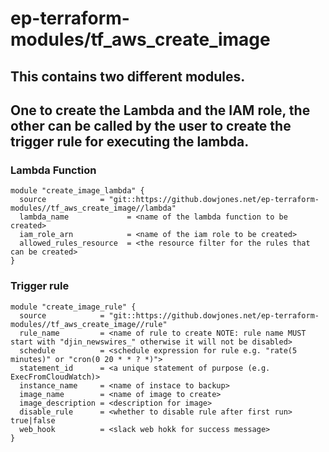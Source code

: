 # ep-terraform-modules/tf_aws_create_image

## This contains two different modules.
##
## One to create the Lambda and the IAM role, the other can be called by the user to create the trigger rule for executing the lambda.

### Lambda Function

```
module "create_image_lambda" {
  source            = "git::https://github.dowjones.net/ep-terraform-modules//tf_aws_create_image//lambda" 
  lambda_name             = <name of the lambda function to be created>
  iam_role_arn            = <name of the iam role to be created> 
  allowed_rules_resource  = <the resource filter for the rules that can be created>
}
```

### Trigger rule

```
module "create_image_rule" {
  source            = "git::https://github.dowjones.net/ep-terraform-modules//tf_aws_create_image//rule" 
  rule_name         = <name of rule to create NOTE: rule name MUST start with "djin_newswires_" otherwise it will not be disabled>
  schedule          = <schedule expression for rule e.g. "rate(5 minutes)" or "cron(0 20 * * ? *)">
  statement_id      = <a unique statement of purpose (e.g. ExecFromCloudWatch)>
  instance_name     = <name of instace to backup>
  image_name        = <name of image to create>
  image_description = <description for image>
  disable_rule      = <whether to disable rule after first run> true|false
  web_hook          = <slack web hokk for success message>
}
```
